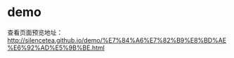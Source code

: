 # demo
查看页面预览地址：http://silencetea.github.io/demo/%E7%84%A6%E7%82%B9%E8%BD%AE%E6%92%AD%E5%9B%BE.html

